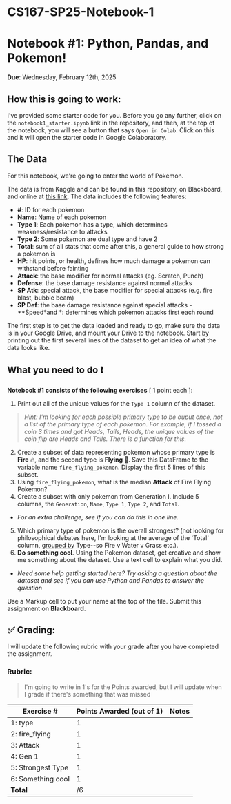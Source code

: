 # CS167-SP25-Notebook-1
# Notebook #1: Python, Pandas, and Pokemon!

<b>Due</b>: Wednesday, February 12th, 2025

## How this is going to work: 

I've provided some starter code for you. Before you go any further, click on the `notebook1_starter.ipynb` link in the repository, and then, at the top of the notebook, you will see a button that says `Open in Colab`. Click on this and it will open the starter code in Google Colaboratory.

## The Data
For this notebook, we're going to enter the world of Pokemon.

The data is from Kaggle and can be found in this repository, on Blackboard, and online at [this link](https://www.kaggle.com/abcsds/pokemon).
The data includes the following features:
- **#**: ID for each pokemon
- **Name**: Name of each pokemon
- **Type 1**: Each pokemon has a type, which determines weakness/resistance to attacks
- **Type 2**: Some pokemon are dual type and have 2
- **Total**: sum of all stats that come after this, a general guide to how strong a pokemon is
- **HP**: hit points, or health, defines how much damage a pokemon can withstand before fainting
- **Attack**: the base modifier for normal attacks (eg. Scratch, Punch)
- **Defense**: the base damage resistance against normal attacks
- **SP Atk**: special attack, the base modifier for special attacks (e.g. fire blast, bubble beam)
- **SP Def**: the base damage resistance against special attacks
 -**Speed*and *: determines which pokemon attacks first each round
 
The first step is to get the data loaded and ready to go, make sure the data is in your Google Drive, and mount your Drive to the notebook. Start by printing out the first several lines of the dataset to get an idea of what the data looks like. 

## What you need to do :exclamation:
<b>Notebook #1 consists of the following exercises</b> [ 1 point each ]:
1. Print out all of the unique values for the `Type 1` column of the dataset. 
  > *Hint: I'm looking for each possible primary type to be ouput once, not a list of the primary type of each pokemon. For example, if I tossed a coin 3 times and got Heads, Tails, Heads, the unique values of the coin flip are Heads and Tails. There is a function for this.*
2. Create a subset of data representing pokemon whose primary type is **Fire** 🔥, and the second type is **Flying** 🦅. Save this DataFrame to the variable name `fire_flying_pokemon`. Display the first 5 lines of this subset.
3. Using `fire_flying_pokemon`, what is the median **Attack** of Fire Flying Pokemon?
4. Create a subset with only pokemon from Generation I. Include 5 columns, the `Generation`, `Name`, `Type 1`, `Type 2`, and `Total`. 
  - *For an extra challenge, see if you can do this in one line.*
5. Which primary type of pokemon is the overall strongest? (not looking for philosophical debates here, I'm looking at the average of the 'Total' column, [grouped by](https://pandas.pydata.org/docs/reference/api/pandas.DataFrame.groupby.html) Type--so Fire v Water v Grass etc.). 
6. **Do something cool**. Using the Pokemon dataset, get creative and show me something about the dataset. Use a text cell to explain what you did. 
 - *Need some help getting started here? Try asking a question about the dataset and see if you can use Python and Pandas to answer the question*

Use a Markup cell to put your name at the top of the file. Submit this assignment on __Blackboard__.

## :white_check_mark: Grading: 
I will update the following rubric with your grade after you have completed the assignment.
### Rubric:

>I'm going to write in 1's for the Points awarded, but I will update when I grade if there's something that was missed

| Exercise #  | Points Awarded (out of 1)  | Notes |
| --------- | ------------------- | --------- |
| 1: type          |    1    |    |
| 2: fire_flying   |    1    |    | 
| 3: Attack        |    1    |    |
| 4: Gen 1         |    1    |    | 
| 5: Strongest Type|    1    |    |
| 6: Something cool|    1    |    |
| <b>Total         |     /6 |     </b>   |

